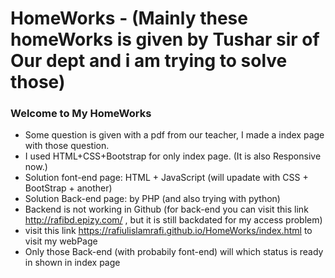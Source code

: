 # HomeWorks - (Mainly these homeWorks is given by Tushar sir of Our dept and i am trying to solve those)
### Welcome to My HomeWorks
*  Some question is given with a pdf from our teacher, I made a index page with those question.
*  I used HTML+CSS+Bootstrap for only index page. (It is also Responsive now.)
*  Solution font-end page: HTML + JavaScript (will upadate with CSS + BootStrap + another)
*  Solution Back-end page: by PHP (and also trying with python)
*  Backend is not working in Github (for back-end you can visit this link http://rafibd.epizy.com/ , but it is still backdated for my access problem)
*  visit this link https://rafiulislamrafi.github.io/HomeWorks/index.html to visit my webPage
*  Only those Back-end (with probabily font-end) will which status is ready in shown in index page
